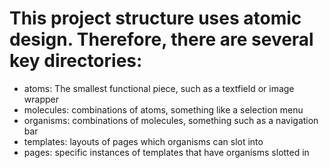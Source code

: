 # This project structure uses atomic design. Therefore, there are several key directories:
- atoms: The smallest functional piece, such as a textfield or image wrapper
- molecules: combinations of atoms, something like a selection menu
- organisms: combinations of molecules, something such as a navigation bar
- templates: layouts of pages which organisms can slot into
- pages: specific instances of templates that have organisms slotted in